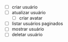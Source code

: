 - [ ] criar usuário
- [ ] atualizar usuário
    - [ ] criar avatar
- [ ] listar usuários paginados
- [ ] mostrar usuário
- [ ] deletar usuário
